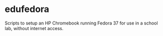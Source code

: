 # edufedora

Scripts to setup an HP Chromebook running Fedora 37 for use in a school lab, without internet access.
